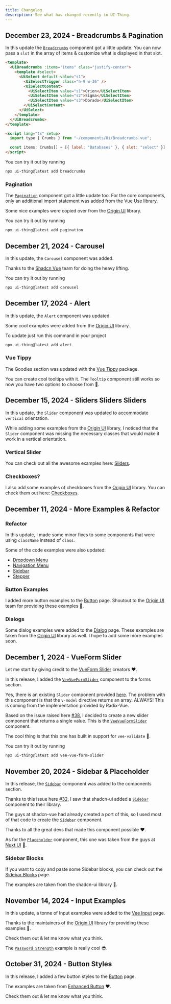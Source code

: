 ```yaml
---
title: Changelog
description: See what has changed recently in UI Thing.
---
```


## December 23, 2024 - Breadcrumbs & Pagination

In this update the [`Breadcrumbs`](/components/breadcrumbs) component got a little update. You can now pass a `slot` in the array of items & customize what is displayed in that slot.

```html
<template>
  <UiBreadcrumbs :items="items" class="justify-center">
    <template #select>
      <UiSelect default-value="s1">
        <UiSelectTrigger class="h-9 w-36" />
        <UiSelectContent>
          <UiSelectItem value="s1">Orion</UiSelectItem>
          <UiSelectItem value="s2">Sigma</UiSelectItem>
          <UiSelectItem value="s3">Dorado</UiSelectItem>
        </UiSelectContent>
      </UiSelect>
    </template>
  </UiBreadcrumbs>
</template>

<script lang="ts" setup>
  import type { Crumbs } from "~/components/Ui/Breadcrumbs.vue";

  const items: Crumbs[] = [{ label: "Databases" }, { slot: "select" }];
</script>
```

You can try it out by running

```bash
npx ui-thing@latest add breadcrumbs
```

### Pagination

The [`Pagination`](/components/pagination) component got a little update too. For the core components, only an additional import statement was added from the Vue Use library.

Some nice examples were copied over from the [Origin UI](https://originui.com/) library.

You can try it out by running

```bash
npx ui-thing@latest add pagination
```

## December 21, 2024 - Carousel

In this update, the `Carousel` component was added.

Thanks to the [Shadcn Vue](https://www.shadcn-vue.com/) team for doing the heavy lifting.

You can try it out by running

```bash
npx ui-thing@latest add carousel
```

## December 17, 2024 - Alert

In this update, the `Alert` component was updated.

Some cool examples were added from the [Origin UI](https://originui.com/) library.

To update just run this command in your project

```bash
npx ui-thing@latest add alert
```

### Vue Tippy

The Goodies section was updated with the [Vue Tippy](/goodies/vue-tippy) package.

You can create cool tooltips with it. The `Tooltip` component still works so now you have two options to choose from 🎉.

## December 15, 2024 - Sliders Sliders Sliders

In this update, the `Slider` component was updated to accommodate `vertical` orientation.

While adding some examples from the [Origin UI](https://originui.com/) library, I noticed that the `Slider` component was missing the necessary classes that would make it work in a vertical orientation.

### Vertical Slider

You can check out all the awesome examples here: [Sliders](/components/slider#origin-ui-examples).

### Checkboxes?

I also add some examples of checkboxes from the [Origin UI](https://originui.com/) library. You can check them out here: [Checkboxes](/forms/veecheckbox#origin-ui-examples).

## December 11, 2024 - More Examples & Refactor

### Refactor

In this update, I made some minor fixes to some components that were using `className` instead of `class`.

Some of the code examples were also updated:

- [Dropdown Menu](/components/dropdownmenu)
- [Navigation Menu](/components/navigationmenu)
- [Sidebar](/components/sidebar)
- [Stepper](/components/stepper)

### Button Examples

I added more button examples to the [Button](/components/button) page. Shoutout to the [Origin UI](https://originui.com/) team for providing these examples 🙏.

### Dialogs

Some dialog examples were added to the [Dialog](/components/dialog) page. These examples are taken from the [Origin UI](https://originui.com/) library as well. I hope to add some more examples soon.

## December 1, 2024 - VueForm Slider

Let me start by giving credit to the [VueForm Slider](https://github.com/vueform/slider) creators ❤️.

In this release, I added the [`VeeVueFormSlider`](/forms/vee-vueformslider) component to the forms section.

Yes, there is an existing `Slider` component provided [here](/components/slider). The problem with this component is that the `v-model` directive returns an array. ALWAYS! This is coming from the implementation provided by Radix-Vue.

Based on the issue raised here [#38](https://github.com/BayBreezy/ui-thing/issues/38), I decided to create a new slider component that returns a single value. This is the [`VeeVueFormSlider`](/forms/vee-vueformslider) component.

The cool thing is that this one has built in support for `vee-validate` 🙂.

You can try it out by running

```bash
npx ui-thing@latest add vee-vue-form-slider
```

## November 20, 2024 - Sidebar & Placeholder

In this release, the [`Sidebar`](/components/sidebar) component was added to the components section.

Thanks to this issue here [#32](https://github.com/BayBreezy/ui-thing/issues/32), I saw that shadcn-ui added a [`Sidebar`](/components/sidebar) component to their library.

The guys at shadcn-vue had already created a port of this, so I used most of that code to create the [`Sidebar`](/components/sidebar) component.

Thanks to all the great devs that made this component possible ❤️.

As for the [`Placeholder`](/components/placeholder) component, this one was taken from the guys at [Nuxt UI](https://ui.nuxt.com/) 🙏.

### Sidebar Blocks

If you want to copy and paste some Sidebar blocks, you can check out the [Sidebar Blocks](/blocks/sidebar) page.

The examples are taken from the shadcn-ui library 🙂.

## November 14, 2024 - Input Examples

In this update, a tonne of Input examples were added to the [Vee Input](/forms/veeinput) page.

Thanks to the maintainers of the [Origin UI](https://originui.com/) library for providing these examples 🙏.

Check them out & let me know what you think.

The [`Password Strength`](/forms/veeinput#input-with-password-strength-indicator) example is really cool 😎.

## October 31, 2024 - Button Styles

In this release, I added a few button styles to the [Button](/components/button) page.

The examples are taken from [Enhanced Button](https://enhanced-button.vercel.app/) ❤️.

Check them out & let me know what you think.
